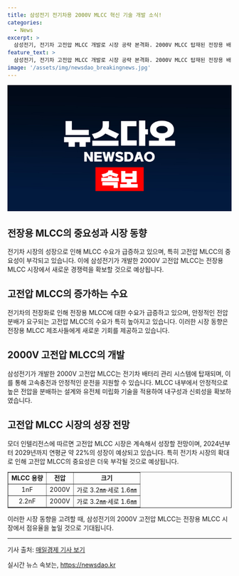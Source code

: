 ```yaml
---
title: 삼성전기 전기차용 2000V MLCC 혁신 기술 개발 소식!
categories:
  - News
excerpt: >
  삼성전기, 전기차 고전압 MLCC 개발로 시장 공략 본격화. 2000V MLCC 탑재된 전장용 배터리관리시스템에 대응해 수요 선취. 전기차 성능 향상과 안정성 확보에 주목하며 시장 규모 대폭 증가 전망. 고전압으로 인한 MLCC 내부 문제를 안정적으로 해결하기 위한 기술력로 인정. 전기차 산업의 흐름에 발맞춘 신속한 기술개발 및 시장확대로 대응 완벽한 자동차용 MLCC 시장 선도를 위한 적기의 기술력 입증.
feature_text: >
  삼성전기, 전기차 고전압 MLCC 개발로 시장 공략 본격화. 2000V MLCC 탑재된 전장용 배터리관리시스템에 대응해 수요 선취. 전기차 성능 향상과 안정성 확보에 주목하며 시장 규모 대폭 증가 전망. 고전압으로 인한 MLCC 내부 문제를 안정적으로 해결하기 위한 기술력로 인정. 전기차 산업의 흐름에 발맞춘 신속한 기술개발 및 시장확대로 대응 완벽한 자동차용 MLCC 시장 선도를 위한 적기의 기술력 입증.
image: '/assets/img/newsdao_breakingnews.jpg'
---
```


<p><img src="/assets/img/newsdao_breakingnews.jpg" alt="koreaapp 속보" /></p>

<h2 data-ke-size="size26"><b>전장용 MLCC의 중요성과 시장 동향</b></h2>

<p data-ke-size="size16">전기차 시장의 성장으로 인해 MLCC 수요가 급증하고 있으며, 특히 고전압 MLCC의 중요성이 부각되고 있습니다. 이에 삼성전기가 개발한 2000V 고전압 MLCC는 전장용 MLCC 시장에서 새로운 경쟁력을 확보할 것으로 예상됩니다.</p>

<h2 data-ke-size="size24"><b>고전압 MLCC의 증가하는 수요</b></h2>

<p data-ke-size="size16">전기차의 전장화로 인해 전장용 MLCC에 대한 수요가 급증하고 있으며, 안정적인 전압 분배가 요구되는 고전압 MLCC의 수요가 특히 높아지고 있습니다. 이러한 시장 동향은 전장용 MLCC 제조사들에게 새로운 기회를 제공하고 있습니다.</p>

<h2 data-ke-size="size24"><b>2000V 고전압 MLCC의 개발</b></h2>

<p data-ke-size="size16">삼성전기가 개발한 2000V 고전압 MLCC는 전기차 배터리 관리 시스템에 탑재되며, 이를 통해 고속충전과 안정적인 운전을 지원할 수 있습니다. MLCC 내부에서 안정적으로 높은 전압을 분배하는 설계와 유전체 미립화 기술을 적용하여 내구성과 신뢰성을 확보하였습니다.</p>

<h2 data-ke-size="size24"><b>고전압 MLCC 시장의 성장 전망</b></h2>

<p data-ke-size="size16">모더 인텔리전스에 따르면 고전압 MLCC 시장은 계속해서 성장할 전망이며, 2024년부터 2029년까지 연평균 약 22%의 성장이 예상되고 있습니다. 특히 전기차 시장의 확대로 인해 고전압 MLCC의 중요성은 더욱 부각될 것으로 예상됩니다.</p>

<table style="width: 100%;" border="1">
<tbody>
<tr>
<td style="text-align: center; height: 17px;"><b>MLCC 용량</b></td>
<td style="text-align: center; height: 17px;"><b>전압</b></td>
<td style="text-align: center; height: 17px;"><b>크기</b></td>
</tr>
<tr>
<td style="text-align: center; height: 17px;">1nF</td>
<td style="text-align: center; height: 17px;">2000V</td>
<td style="text-align: center; height: 17px;">가로 3.2㎜·세로 1.6㎜</td>
</tr>
<tr>
<td style="text-align: center; height: 17px;">2.2nF</td>
<td style="text-align: center; height: 17px;">2000V</td>
<td style="text-align: center; height: 17px;">가로 3.2㎜·세로 1.6㎜</td>
</tr>
</tbody>
</table>

<p data-ke-size="size16">이러한 시장 동향을 고려할 때, 삼성전기의 2000V 고전압 MLCC는 전장용 MLCC 시장에서 점유율을 높일 것으로 기대됩니다.</p>

<hr>

<p data-ke-size="size16">기사 출처: <a href="https://www.mk.co.kr/news/business/view/2022/04/332681/" target="_blank" rel="noopener">매일경제 기사 보기</a></p>
실시간 뉴스 속보는, <a href="https://newsdao.kr" rel="dofollow">https://newsdao.kr</a>


